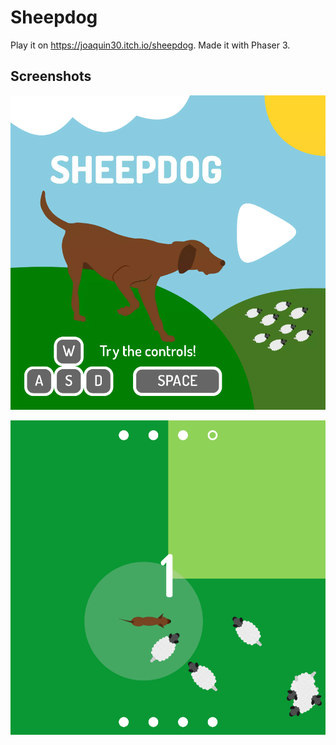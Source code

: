 # Sheepdog

Play it on <https://joaquin30.itch.io/sheepdog>. Made it with Phaser 3.

## Screenshots

![](art/captura1.png)

![](art/captura3.png)
